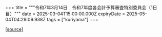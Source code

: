 +++
title = """令和7年3月14日　令和7年度各会計予算審査特別委員会（1日目）"""
date = 2025-03-04T15:00:00.000Z
expiryDate = 2025-05-04T04:29:09.938Z
tags = ["kuriyama"]
+++


[[source]](https://www.town.kuriyama.hokkaido.jp/site/gikai/26286.html)

